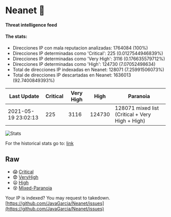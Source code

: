 # Neanet :hocho:
#### Threat intelligence feed
#### The stats:

- Direcciones IP con mala reputacion analizadas: 1764084 (100%)
- Direcciones IP determinadas como 'Critical':  225 (0.0127544946839%)
- Direcciones IP determinadas como 'Very High':  3116 (0.176635579712%)
- Direcciones IP determinadas como 'High':  124730 (7.07052498634)
- Total de direcciones IP indexadas en Neanet:  128071 (7.25991506073%)
- Total de direcciones IP descartadas en Neanet:  1636013 (92.7400849393%)

| Last Update | Critical | Very High | High | Paranoia |
| --- | --- | --- | --- | --- |
| 2021-05-19 23:02:13 | 225 | 3116 | 124730 | 128071 mixed list (Critical + Very High + High)|

![Stats](https://docs.google.com/spreadsheets/d/e/2PACX-1vSnaNMIXVabIpDJjufMlzH7poXnshF3mgd8Is1g9ytUEzVsP5my4Trn8f-xkoLLQ38xpL3HtmUexLo6/pubchart?oid=501124687&format=image)

For the historical stats go to: [link](/stats.csv)
## Raw
- :scream: [Critical](https://raw.githubusercontent.com/JavaGarcia/Neanet/master/blacklists/neanet_critical.txt)
- :fearful: [VeryHigh](https://raw.githubusercontent.com/JavaGarcia/Neanet/master/blacklists/neanet_veryHigh.txtt)
- :frowning: [High](https://raw.githubusercontent.com/JavaGarcia/Neanet/master/blacklists/neanet_high.txt)
- :dizzy_face: [Mixed-Paranoia](https://raw.githubusercontent.com/JavaGarcia/Neanet/master/blacklists/neanet_all.txt)


Your IP is indexed? You may request to takedown. [https://github.com/JavaGarcia/Neanet/issues](https://github.com/JavaGarcia/Neanet/issues)
























































































































































































































































































































































































































































































































































































































































































































































































































































































































































































































































































































































































































































































































































































































































































































































































































































































































































































































































































































































































































































































































































































































































































































































































































































































































































































































































































































































































































































































































































































































































































































































































































































































































































































































































































































































































































































































































































































































































































































































































































































































































































































































































































































































































































































































































































































































































































































































































































































































































































































































































































































































































































































































































































































































































































































































































































































































































































































































































































































































































































































































































































































































































































































































































































































































































































































































































































